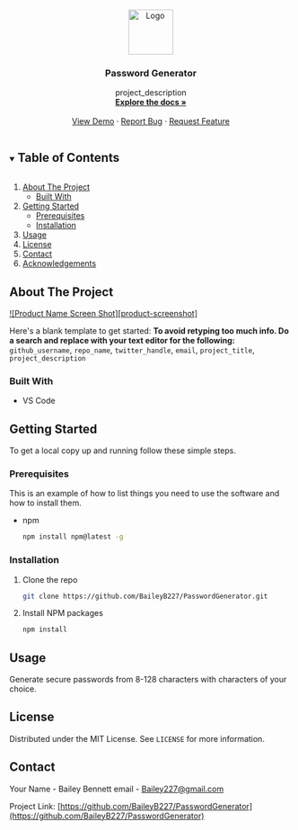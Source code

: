 <br />
<p align="center">
  <a href="https://github.com/BaileyB227/PasswordGenerator">
    <img src="images/logo.png" alt="Logo" width="80" height="80">
  </a>

  <h3 align="center">Password Generator</h3>

  <p align="center">
    project_description
    <br />
    <a href="https://github.com/BaileyB227/PasswordGenerator"><strong>Explore the docs »</strong></a>
    <br />
    <br />
    <a href="https://github.com/BaileyB227/PasswordGenerator">View Demo</a>
    ·
    <a href="https://github.com/BaileyB227/PasswordGenerator/issues">Report Bug</a>
    ·
    <a href="https://github.com/BaileyB227/PasswordGenerator/issues">Request Feature</a>
  </p>
</p>



<!-- TABLE OF CONTENTS -->
<details open="open">
  <summary><h2 style="display: inline-block">Table of Contents</h2></summary>
  <ol>
    <li>
      <a href="#about-the-project">About The Project</a>
      <ul>
        <li><a href="#built-with">Built With</a></li>
      </ul>
    </li>
    <li>
      <a href="#getting-started">Getting Started</a>
      <ul>
        <li><a href="#prerequisites">Prerequisites</a></li>
        <li><a href="#installation">Installation</a></li>
      </ul>
    </li>
    <li><a href="#usage">Usage</a></li>
    <li><a href="#license">License</a></li>
    <li><a href="#contact">Contact</a></li>
    <li><a href="#acknowledgements">Acknowledgements</a></li>
  </ol>
</details>



<!-- ABOUT THE PROJECT -->
## About The Project

[![Product Name Screen Shot][product-screenshot]](https://example.com)

Here's a blank template to get started:
**To avoid retyping too much info. Do a search and replace with your text editor for the following:**
`github_username`, `repo_name`, `twitter_handle`, `email`, `project_title`, `project_description`


### Built With

* VS Code



<!-- GETTING STARTED -->
## Getting Started

To get a local copy up and running follow these simple steps.

### Prerequisites

This is an example of how to list things you need to use the software and how to install them.
* npm
  ```sh
  npm install npm@latest -g
  ```

### Installation

1. Clone the repo
   ```sh
   git clone https://github.com/BaileyB227/PasswordGenerator.git
   ```
2. Install NPM packages
   ```sh
   npm install
   ```



<!-- USAGE EXAMPLES -->
## Usage

Generate secure passwords from 8-128 characters with characters of your choice.


<!-- LICENSE -->
## License

Distributed under the MIT License. See `LICENSE` for more information.



<!-- CONTACT -->
## Contact

Your Name - Bailey Bennett
email - Bailey227@gmail.com

Project Link: [https://github.com/BaileyB227/PasswordGenerator](https://github.com/BaileyB227/PasswordGenerator)